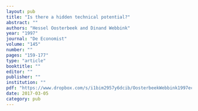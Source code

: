 ```yaml
---
layout: pub
title: "Is there a hidden technical potential?"
abstract: ""
authors: "Hessel Oosterbeek and Dinand Webbink"
year: "1997"
journal: "De Economist"
volume: "145"
number: ""
pages: "159-177"
type: "article"
booktitle: ""
editor: ""
publisher: ""
institution: ""
pdf: "https://www.dropbox.com/s/i1bim2957y6dcib/OosterbeekWebbink1997economist.pdf?dl=0"
date: 2017-03-05
category: pub
---
```

